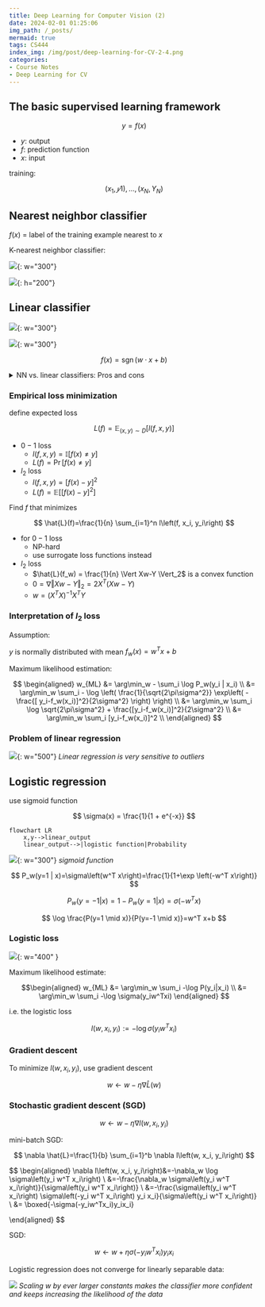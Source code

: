 ```yaml
---
title: Deep Learning for Computer Vision (2)
date: 2024-02-01 01:25:06
img_path: /_posts/
mermaid: true
tags: CS444
index_img: /img/post/deep-learning-for-CV-2-4.png
categories:
- Course Notes
- Deep Learning for CV
---
```


## The basic supervised learning framework

$$
y = f(x)
$$

- $y$: output
- $f$: prediction function
- $x$: input

training:

$$
{(x_1,𝑦1), …, (x_N,Y_N)}
$$

## Nearest neighbor classifier

$f(x)$ = label of the training example nearest to $x$

K-nearest neighbor classifier:

![](/img/post/deep-learning-for-CV-2-1.png){: w="300"}

![](/img/post/deep-learning-for-CV-2-2.png){: h="200"}

## Linear classifier

![](/img/post/deep-learning-for-CV-2-3.png){: w="300"}

![](/img/post/deep-learning-for-CV-2-4.png){: w="300"}

$$
f(x) = \operatorname{sgn} (w\cdot x + b)
$$

<details markdown="1">
<summary>NN vs. linear classifiers: Pros and cons</summary>

NN pros:

- Simple to implement
- Decision boundaries not necessarily linear
- Works for any number of classes
- Nonparametric method
NN cons:
- Need good distance function
- Slow at test time
Linear pros:
- Low-dimensional parametric representation
- Very fast at test time
Linear cons:
- Works for two classes
- How to train the linear function?
- What if data is not linearly separable?

</details>

### Empirical loss minimization

define expected loss

$$
L(f)=\mathbb{E}_{(x, y) \sim D}[l(f, x, y)]
$$

- $0-1$ loss
  - $l(f,x,y) = \mathbb{I}[f(x) \neq y]$
  - $L(f)=\operatorname{Pr}[f(x) \neq y]$
- $l_2$ loss
  - $l(f, x, y)=[f(x)-y]^2$
  - $L(f)=\mathbb{E}\left[[f(x)-y]^2\right]$
  
Find $f$ that minimizes

$$
\hat{L}(f)=\frac{1}{n} \sum_{i=1}^n l\left(f, x_i, y_i\right)
$$

- for $0-1$ loss
  - NP-hard
  - use surrogate loss functions instead
- $l_2$ loss
  - $\hat{L}(f_w) = \frac{1}{n} \Vert Xw-Y \Vert_2$ is a convex function
  - $0 = \nabla \Vert Xw-Y \Vert_2 = 2X^T (Xw - Y)$
  - $w = (X^T X)^{-1} X^T Y$

### Interpretation of $l_2$ loss

Assumption:

$y$ is normally distributed with mean $f_w(x) = w^Tx+b$

Maximum likelihood estimation:

$$
\begin{aligned}
w_{ML} &= \arg\min_w - \sum_i \log P_w(y_i | x_i) \\
       &= \arg\min_w \sum_i - \log \left( \frac{1}{\sqrt{2\pi\sigma^2}} \exp\left( - \frac{[ y_i-f_w(x_i)]^2}{2\sigma^2} \right) \right) \\
       &= \arg\min_w \sum_i \log \sqrt{2\pi\sigma^2} + \frac{[y_i-f_w(x_i)]^2}{2\sigma^2} \\
       &= \arg\min_w \sum_i [y_i-f_w(x_i)]^2 \\
\end{aligned}
$$

### Problem of linear regression

![](/img/post/deep-learning-for-CV-2-5.png){: w="500"}
_Linear regression is very sensitive to outliers_

## Logistic regression

use sigmoid function

$$
\sigma(x) = \frac{1}{1 + e^{-x}}
$$

```mermaid
flowchart LR
    x,y-->linear_output
    linear_output-->|logistic function|Probability
```

![](/img/post/deep-learning-for-CV-2-6.png){: w="300"}
_sigmoid function_

$$
P_w(y=1 | x)=\sigma\left(w^T x\right)=\frac{1}{1+\exp \left(-w^T x\right)}
$$

$$
P_w(y=-1 | x) = 1-P_w(y=1|x)=\sigma(-w^Tx)
$$

$$
\log \frac{P(y=1 \mid x)}{P(y=-1 \mid x)}=w^T x+b
$$

### Logistic loss

![](/img/post/deep-learning-for-CV-2-9.png){: w="400" }


Maximum likelihood estimate:

$$\begin{aligned}
w_{ML} &= \arg\min_w \sum_i -\log P(y_i|x_i) \\
&= \arg\min_w \sum_i -\log \sigma(y_iw^Txi)
\end{aligned}
$$

i.e. the logistic loss

$$
l(w,x_i, y_i) := -\log \sigma(y_i  w^T x_i)
$$

### Gradient descent

To minimize $l(w,x_i, y_i)$, use gradient descent

$$
w \leftarrow w - \eta \nabla\hat{L} (w)
$$

### Stochastic gradient descent (SGD)

$$
w \leftarrow w - \eta \nabla l(w, x_i, y_i)
$$

mini-batch SGD:

$$
\nabla \hat{L}=\frac{1}{b} \sum_{i=1}^b \nabla l\left(w, x_i, y_i\right)
$$

$$
\begin{aligned}
\nabla l\left(w, x_i, y_i\right)&=-\nabla_w \log \sigma\left(y_i w^T x_i\right) \\
&=-\frac{\nabla_w \sigma\left(y_i w^T x_i\right)}{\sigma\left(y_i w^T x_i\right)} \\
&=-\frac{\sigma\left(y_i w^T x_i\right) \sigma\left(-y_i w^T x_i\right) y_i x_i}{\sigma\left(y_i w^T x_i\right)} \\
&= \boxed{-\sigma(-y_iw^Tx_i)y_ix_i}

\end{aligned}
$$

SGD:

$$
w \leftarrow w+\eta \sigma\left(-y_i w^T x_i\right) y_i x_i
$$

Logistic regression does not converge for linearly separable data:

![](/img/post/deep-learning-for-CV-2-8.png)
_Scaling $w$ by ever larger constants makes the classifier more confident and keeps increasing the likelihood of the data_
